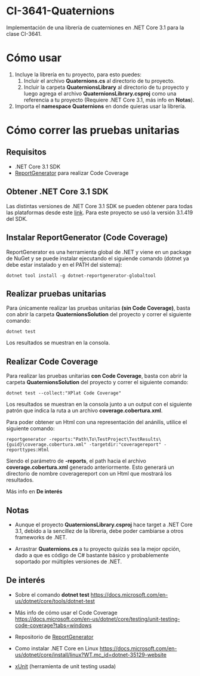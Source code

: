 # CI-3641-Quaternions
Implementación de una librería de cuaterniones en .NET Core 3.1 para la clase CI-3641.

# Cómo usar

1. Incluye la librería en tu proyecto, para esto puedes:
	1. Incluir el archivo **Quaternions.cs** al directorio de tu proyecto.
	2. Incluir la carpeta **QuaternionsLibrary** al directorio de tu proyecto y luego agrega el archivo **QuaternionsLibrary.csproj** como una referencia a tu proyecto (Requiere .NET Core 3.1, más info en **Notas**).
2. Importa el **namespace Quaternions** en donde quieras usar la librería.

# Cómo correr las pruebas unitarias
##  Requisitos
- .NET Core 3.1 SDK
- [ReportGenerator](https://github.com/danielpalme/ReportGenerator "ReportGenerator") para realizar Code Coverage

## Obtener .NET Core 3.1 SDK
Las distintas versiones de .NET Core 3.1 SDK se pueden obtener para todas las plataformas desde este [link](https://dotnet.microsoft.com/en-us/download/dotnet/3.1 "link"). Para este proyecto se usó la versión 3.1.419 del SDK.

## Instalar ReportGenerator (Code Coverage)
ReportGenerator es una herramienta global de .NET y viene en un package de NuGet y se puede instalar ejecutando el siguiende comando (dotnet ya debe estar instalado y en el PATH del sistema):

	dotnet tool install -g dotnet-reportgenerator-globaltool

## Realizar pruebas unitarias
Para únicamente realizar las pruebas unitarias **(sin Code Coverage)**, basta con abrir la carpeta **QuaternionsSolution** del proyecto y correr el siguiente comando:

	dotnet test

Los resultados se muestran en la consola.

## Realizar Code Coverage
Para realizar las pruebas unitarias **con Code Coverage**, basta con abrir la carpeta **QuaternionsSolution** del proyecto y correr el siguiente comando:

	dotnet test --collect:"XPlat Code Coverage"

Los resultados se muestran en la consola junto a un output con el siguiente patrón que indica la ruta a un archivo **coverage.cobertura.xml**.

Para poder obtener un Html con una representación del anánilis, utilice el siguiente comando:

	reportgenerator -reports:"Path\To\TestProject\TestResults\{guid}\coverage.cobertura.xml" -targetdir:"coveragereport" -reporttypes:Html

Siendo el parámetro de **-reports**, el path hacia el archivo **coverage.cobertura.xml** generado anteriormente. Esto generará un directorio de nombre coveragereport con un Html que mostrará los resultados. 

Más info en **De interés**

## Notas
- Aunque el proyecto **QuaternionsLibrary.csproj** hace target a .NET Core 3.1, debido a la sencillez de la librería, debe poder cambiarse a otros frameworks de .NET.

- Arrastrar **Quaternions.cs** a tu proyecto quizás sea la mejor opción, dado a que es código de C# bastante básico y probablemente soportado por múltiples versiones de .NET.

## De interés
- Sobre el comando **dotnet test** https://docs.microsoft.com/en-us/dotnet/core/tools/dotnet-test

- Más info de cómo usar el Code Coverage https://docs.microsoft.com/en-us/dotnet/core/testing/unit-testing-code-coverage?tabs=windows

- Repositorio de [ReportGenerator](https://github.com/danielpalme/ReportGenerator "ReportGenerator")

- Como instalar .NET Core en Linux https://docs.microsoft.com/en-us/dotnet/core/install/linux?WT.mc_id=dotnet-35129-website

- [xUnit](https://xunit.net "xUnit") (herramienta de unit testing usada)
